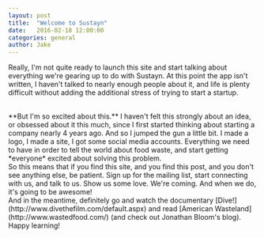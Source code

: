 ```yaml
---
layout: post
title:  "Welcome to Sustayn"
date:   2016-02-18 12:00:00
categories: general
author: Jake
---
```

Really, I'm not quite ready to launch this site and start talking about everything we're gearing up to do with Sustayn. At this point the app isn't written, I haven't talked to nearly enough people about it, and life is plenty difficult without adding the additional stress of trying to start a startup.

<br>
**But I'm so excited about this.** I haven't felt this strongly about an idea, or obsessed about it this much, since I first started thinking about starting a company nearly 4 years ago. And so I jumped the gun a little bit. I made a logo, I made a site, I got some social media accounts. Everything we need to have in order to tell the world about food waste, and start getting *everyone* excited about solving this problem.

<br>
So this means that if you find this site, and you find this post, and you don't see anything else, be patient. Sign up for the mailing list, start connecting with us, and talk to us. Show us some love. We're coming. And when we do, it's going to be awesome!

<br>
And in the meantime, definitely go and watch the documentary [Dive!](http://www.divethefilm.com/default.aspx) and read [American Wasteland](http://www.wastedfood.com/) (and check out Jonathan Bloom's blog). Happy learning!
